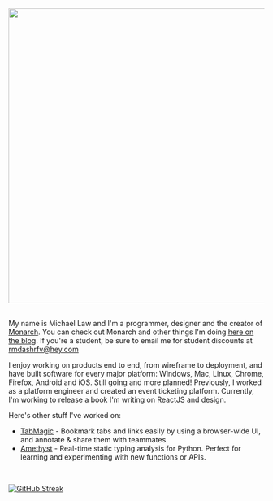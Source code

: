 <a href="https://monarchlauncher.com" target="_blank">
  <div align="left">
    <img src="https://imgur.com/8JiTTJH.png" width="580" height="auto" />
  </div>
</a>

<br />

My name is Michael Law and I'm a programmer, designer and the creator of [Monarch](https://monarchlauncher.com). You can check out Monarch and other things I'm doing [here on the blog](https://blog.monarchlauncher.com/introducing-monarch-665482f26db9). If you're a student, be sure to email me for student discounts at rmdashrfv@hey.com

I enjoy working on products end to end, from wireframe to deployment, and have built software for every major platform: Windows, Mac, Linux, Chrome, Firefox, Android and iOS. Still going and more planned! Previously, I worked as a platform engineer and created an event ticketing platform. Currently, I'm working to release a book I'm writing on ReactJS and design.

Here's other stuff I've worked on:
- [TabMagic](https://chromewebstore.google.com/detail/tabmagic-bookmark-tab-man/npgdnccnohhbnkiligkdfahfpekgjjka) - Bookmark tabs and links easily by using a browser-wide UI, and annotate & share them with teammates.
- [Amethyst](https://marketplace.visualstudio.com/items?itemName=rmdashrfv.amethyst) - Real-time static typing analysis for Python. Perfect for learning and experimenting with new functions or APIs.

<br/>

[![GitHub Streak](https://streak-stats.demolab.com?user=rmdashrfv&theme=react)](https://streak-stats.demolab.com?user=rmdashrfv&theme=react)
